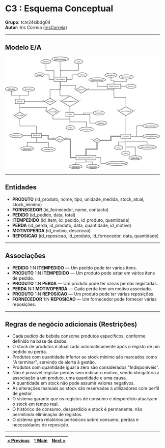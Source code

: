 # C3 : Esquema Conceptual

**Grupo:** tcm24sibdg04  
**Autor:** Iris Correia ([irisCorreia](https://github.com/irisCorreia))

---

## Modelo E/A

![Diagrama do Modelo Entidade-Associação](https://raw.githubusercontent.com/tcm24sibdg04/tcm24sibdg04/refs/heads/main/docs/imagens/diagrama.jpeg)

---

## Entidades

- **PRODUTO** (id_produto, nome, tipo, unidade_medida, stock_atual, stock_minimo)
- **FORNECEDOR** (id_fornecedor, nome, contacto)
- **PEDIDO** (id_pedido, data, total)
- **ITEMPEDIDO** (id_item, id_pedido, id_produto, quantidade)
- **PERDA** (id_perda, id_produto, data, quantidade, id_motivo)
- **MOTIVOPERDA** (id_motivo, descricao)
- **REPOSICAO** (id_reposicao, id_produto, id_fornecedor, data, quantidade)

---

## Associações

- **PEDIDO** 1:N **ITEMPEDIDO** — Um pedido pode ter vários itens.
- **PRODUTO** 1:N **ITEMPEDIDO** — Um produto pode estar em vários itens de pedido.
- **PRODUTO** 1:N **PERDA** — Um produto pode ter várias perdas registadas.
- **PERDA** N:1 **MOTIVOPERDA** — Cada perda tem um motivo associado.
- **PRODUTO** 1:N **REPOSICAO** — Um produto pode ter várias reposições.
- **FORNECEDOR** 1:N **REPOSICAO** — Um fornecedor pode fornecer várias reposições.

---

## Regras de negócio adicionais (Restrições)

- Cada pedido de bebida consome produtos específicos, conforme definido na base de dados.
- O stock de produtos é atualizado automaticamente após o registo de um pedido ou perda.
- Produtos com quantidade inferior ao stock mínimo são marcados como "A terminar", servindo de alerta à gestão.
- Produtos com quantidade igual a zero são considerados "Indisponíveis".
- Não é possível registar perdas sem indicar o motivo, sendo obrigatória a associação a um produto, uma quantidade e uma causa.
- A quantidade em stock não pode assumir valores negativos.
- As alterações manuais ao stock são reservadas a utilizadores com perfil de gestor.
- O sistema garante que os registos de consumo e desperdício atualizam o stock em tempo real.
- O histórico de consumo, desperdício e stock é permanente, não permitindo eliminação de registos.
- O sistema gera relatórios periódicos sobre consumo, perdas e necessidades de reposição.

---

| [< Previous](REI02.md) | [^ Main](../../README.md) | [Next >](REI00.md) |
|:----------------------:|:------------------------:|:------------------:|
